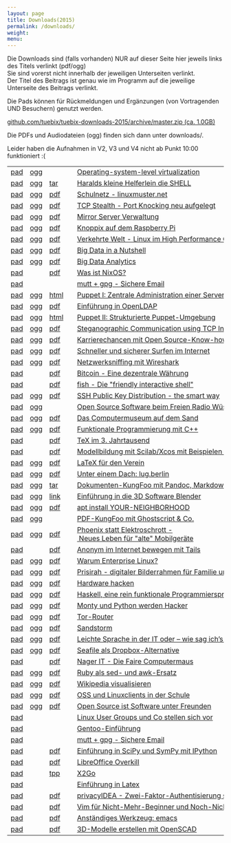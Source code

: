 ```yaml
---
layout: page
title: Downloads(2015)
permalink: /downloads/
weight: 
menu:
---
```


Die Downloads sind (falls vorhanden) NUR auf dieser Seite hier jeweils links des Titels verlinkt (pdf/ogg)<br/>
Sie sind vorerst nicht innerhalb der jeweiligen Unterseiten verlinkt.<br/>
Der Titel des Beitrags ist genau wie im Programm auf die jeweilige Unterseite des Beitrags verlinkt.<br/>

Die Pads können für Rückmeldungen und Ergänzungen (von Vortragenden UND Besuchern) genutzt werden.

<a href="https://github.com/tuebix/tuebix-downloads-2015/archive/master.zip">github.com/tuebix/tuebix-downloads-2015/archive/master.zip (ca. 1.0GB)</a><br/>

Die PDFs und Audiodateien (ogg) finden sich dann unter downloads/.

Leider haben die Aufnahmen in V2, V3 und V4 nicht ab Punkt 10:00 funktioniert :(

<table>
<tr><td><a href="http://tuebix2015.titanpad.com/brauner-lxc" target="_blank">pad</a></td><td><a href="https://tuebix.github.io/tuebix-downloads-2015/tuebix.2015.brauner-lxc.ogg">ogg</a></td><td></td><td><a class="talk"></a></td><td><a href="../2015/programm/brauner-lxc">Operating-system-level&nbsp;virtualization</a></td><td>Christian&nbsp;Brauner</td></tr>
<tr><td><a href="http://tuebix2015.titanpad.com/koenig-bash" target="_blank">pad</a></td><td><a href="https://tuebix.github.io/tuebix-downloads-2015/tuebix.2015.koenig-bash.ogg">ogg</a></td><td><a href="https://tuebix.github.io/tuebix-downloads-2015/tuebix.2015.koenig-bash.tar.gz">tar</a></td><td><a class="talk"></a></td><td><a href="../2015/programm/koenig-bash">Haralds&nbsp;kleine&nbsp;Helferlein&nbsp;die&nbsp;SHELL</a></td><td>Harald&nbsp;König</td></tr>
<tr><td><a href="http://tuebix2015.titanpad.com/schiebel-linuxmuster" target="_blank">pad</a></td><td><a href="https://tuebix.github.io/tuebix-downloads-2015/tuebix.2015.schiebel-linuxmuster.ogg">ogg</a></td><td><a href="https://tuebix.github.io/tuebix-downloads-2015/tuebix.2015.schiebel-linuxmuster.pdf">pdf</a></td><td><a class="talk"></a></td><td><a href="../2015/programm/schiebel-linuxmuster">Schulnetz&nbsp;-&nbsp;linuxmuster.net</a></td><td>Frank&nbsp;Schiebel</td></tr>
<tr><td><a href="http://tuebix2015.titanpad.com/seidel-tcp-stealth" target="_blank">pad</a></td><td><a href="https://tuebix.github.io/tuebix-downloads-2015/tuebix.2015.seidel-tcp_stealth.ogg">ogg</a></td><td><a href="https://tuebix.github.io/tuebix-downloads-2015/tuebix.2015.seidel-tcp_stealth.pdf">pdf</a></td><td><a class="talk"></a></td><td><a href="../2015/programm/seidel-tcp_stealth">TCP&nbsp;Stealth&nbsp;-&nbsp;Port&nbsp;Knocking&nbsp;neu&nbsp;aufgelegt</a></td><td>Dr.&nbsp;Udo&nbsp;Seidel</td></tr>
<tr><td><a href="http://tuebix2015.titanpad.com/reber-mirrorserver" target="_blank">pad</a></td><td><a href="https://tuebix.github.io/tuebix-downloads-2015/tuebix.2015.reber-mirrorserver.ogg">ogg</a></td><td><a href="https://tuebix.github.io/tuebix-downloads-2015/tuebix.2015.reber-mirrorserver.pdf">pdf</a></td><td><a class="talk"></a></td><td><a href="../2015/programm/reber-mirrorserver">Mirror&nbsp;Server&nbsp;Verwaltung</a></td><td>Adrian&nbsp;Reber</td></tr>
<tr><td><a href="http://tuebix2015.titanpad.com/knopper-knoppix-raspi" target="_blank">pad</a></td><td><a href="https://tuebix.github.io/tuebix-downloads-2015/tuebix.2015.knopper-knoppix_raspi.ogg">ogg</a></td><td><a href="https://tuebix.github.io/tuebix-downloads-2015/tuebix.2015.knopper-knoppix_raspi.pdf">pdf</a></td><td><a class="talk"></a></td><td><a href="../2015/programm/knopper-knoppix_raspi">Knoppix&nbsp;auf&nbsp;dem&nbsp;Raspberry&nbsp;Pi</a></td><td>Prof.&nbsp;Dipl.-Ing.&nbsp;Klaus&nbsp;Knopper</td></tr>
<tr><td><a href="http://tuebix2015.titanpad.com/gantikow-verkehrte-welt" target="_blank">pad</a></td><td><a href="https://tuebix.github.io/tuebix-downloads-2015/tuebix.2015.gantikow-verkehrte_welt.ogg">ogg</a></td><td><a href="https://tuebix.github.io/tuebix-downloads-2015/tuebix.2015.gantikow-verkehrte_welt.pdf">pdf</a></td><td><a class="talk"></a></td><td><a href="../2015/programm/gantikow-verkehrte_welt">Verkehrte&nbsp;Welt&nbsp;-&nbsp;Linux&nbsp;im&nbsp;High&nbsp;Performance&nbsp;Computing</a></td><td>Holger&nbsp;Gantikow</td></tr>
<tr><td><a href="http://tuebix2015.titanpad.com/flebbe-bigdata1" target="_blank">pad</a></td><td><a href="https://tuebix.github.io/tuebix-downloads-2015/tuebix.2015.flebbe-bigdata1.ogg">ogg</a></td><td><a href="https://tuebix.github.io/tuebix-downloads-2015/tuebix.2015.flebbe-bigdata1.pdf">pdf</a></td><td><a class="talk"></a></td><td><a href="../2015/programm/flebbe-bigdata1">Big&nbsp;Data&nbsp;in&nbsp;a&nbsp;Nutshell</a></td><td>Olaf&nbsp;Flebbe</td></tr>
<tr><td><a href="http://tuebix2015.titanpad.com/goetz-bigdata2" target="_blank">pad</a></td><td><a href="https://tuebix.github.io/tuebix-downloads-2015/tuebix.2015.goetz-bigdata2.ogg">ogg</a></td><td><a href="https://tuebix.github.io/tuebix-downloads-2015/tuebix.2015.goetz-bigdata2.pdf">pdf</a></td><td><a class="talk"></a></td><td><a href="../2015/programm/goetz-bigdata2">Big&nbsp;Data&nbsp;Analytics</a></td><td>Thomas&nbsp;Götz</td></tr>
<tr><td><a href="http://tuebix2015.titanpad.com/seitz-nixos" target="_blank">pad</a></td><td></td><td><a href="https://tuebix.github.io/tuebix-downloads-2015/tuebix.2015.seitz-nixos.pdf">pdf</a></td><td><a class="talk"></a></td><td><a href="../2015/programm/seitz-nixos">Was&nbsp;ist&nbsp;NixOS?</a></td><td>Paul&nbsp;Seitz</td></tr>
<tr><td><a href="http://tuebix2015.titanpad.com/guckes-muttgpg1" target="_blank">pad</a></td><td><a href="https://tuebix.github.io/tuebix-downloads-2015/tuebix.2015."></a></td><td></td><td><a class="talk"></a></td><td><a href="../2015/programm/guckes-muttgpg1">mutt&nbsp;+&nbsp;gpg&nbsp;-&nbsp;Sichere&nbsp;Email</a></td><td>Sven&nbsp;Guckes</td></tr>
<tr><td><a href="http://tuebix2015.titanpad.com/kockler-puppet1" target="_blank">pad</a></td><td><a href="https://tuebix.github.io/tuebix-downloads-2015/tuebix.2015.kockler-puppet1.ogg">ogg</a></td><td><a href="http://htmlpreview.github.io/?https://raw.githubusercontent.com/tuebixpuppet/tuebixpuppet/master/puppet1.html#/title" target="_blank">html</a></td><td><a class="talk"></a></td><td><a href="../2015/programm/kockler-puppet1">Puppet&nbsp;I:&nbsp;Zentrale&nbsp;Administration&nbsp;einer&nbsp;Server&nbsp;Infrastruktur</a></td><td>Torsten&nbsp;Kockler</td></tr>
<tr><td><a href="http://tuebix2015.titanpad.com/gietz-openldap" target="_blank">pad</a></td><td><a href="https://tuebix.github.io/tuebix-downloads-2015/tuebix.2015.gietz-openldap.ogg">ogg</a></td><td><a href="https://tuebix.github.io/tuebix-downloads-2015/tuebix.2015.gietz-openldap.pdf">pdf</a></td><td><a class="talk"></a></td><td><a href="../2015/programm/gietz-openldap">Einführung&nbsp;in&nbsp;OpenLDAP</a></td><td>Peter&nbsp;Gietz</td></tr>
<tr><td><a href="http://tuebix2015.titanpad.com/kockler-puppet2" target="_blank">pad</a></td><td><a href="https://tuebix.github.io/tuebix-downloads-2015/tuebix.2015.kockler-puppet2.ogg">ogg</a></td><td><a href="http://htmlpreview.github.io/?https://raw.githubusercontent.com/tuebixpuppet/tuebixpuppet/master/puppet2.html#/title" target="_blank">html</a></td><td><a class="talk"></a></td><td><a href="../2015/programm/kockler-puppet2">Puppet&nbsp;II:&nbsp;Strukturierte&nbsp;Puppet-Umgebung</a></td><td>Torsten&nbsp;Kockler</td></tr>
<tr><td><a href="http://tuebix2015.titanpad.com/kemmer-network-steganography-pad" target="_blank">pad</a></td><td><a href="https://tuebix.github.io/tuebix-downloads-2015/tuebix.2015.kemmer-network_steganography.ogg">ogg</a></td><td><a href="https://tuebix.github.io/tuebix-downloads-2015/tuebix.2015.kemmer-network_steganography.pdf">pdf</a></td><td><a class="talk"></a></td><td><a href="../2015/programm/kemmer-network_steganography">Steganographic&nbsp;Communication&nbsp;using&nbsp;TCP&nbsp;Inter&nbsp;Burst&nbsp;Delays</a></td><td>Florian&nbsp;Kemmer</td></tr>
<tr><td><a href="http://tuebix2015.titanpad.com/behrla-lpic" target="_blank">pad</a></td><td><a href="https://tuebix.github.io/tuebix-downloads-2015/tuebix.2015.behrla-lpic.ogg">ogg</a></td><td><a href="https://tuebix.github.io/tuebix-downloads-2015/tuebix.2015.behrla-lpic.pdf">pdf</a></td><td><a class="talk"></a></td><td><a href="../2015/programm/behrla-lpic">Karrierechancen&nbsp;mit&nbsp;Open&nbsp;Source-Know-how&nbsp;und&nbsp;LPI-Zertifikat</a></td><td>Klaus&nbsp;Behrla</td></tr>
<tr><td><a href="http://tuebix2015.titanpad.com/hofmann-surfen" target="_blank">pad</a></td><td><a href="https://tuebix.github.io/tuebix-downloads-2015/tuebix.2015.hofmann-surfen.ogg">ogg</a></td><td><a href="https://tuebix.github.io/tuebix-downloads-2015/tuebix.2015.hofmann-surfen.pdf">pdf</a></td><td><a class="talk"></a></td><td><a href="../2015/programm/hofmann-surfen">Schneller&nbsp;und&nbsp;sicherer&nbsp;Surfen&nbsp;im&nbsp;Internet</a></td><td>Frank&nbsp;Hofmann</td></tr>
<tr><td><a href="http://tuebix2015.titanpad.com/blechschmidt-wireshark" target="_blank">pad</a></td><td><a href="https://tuebix.github.io/tuebix-downloads-2015/tuebix.2015.blechschmidt-wireshark.ogg">ogg</a></td><td><a href="https://tuebix.github.io/tuebix-downloads-2015/tuebix.2015.blechschmidt-wireshark.pdf">pdf</a></td><td><a class="talk"></a></td><td><a href="../2015/programm/blechschmidt-wireshark">Netzwerksniffing&nbsp;mit&nbsp;Wireshark</a></td><td>Ingo&nbsp;Blechschmidt</td></tr>
<tr><td><a href="http://tuebix2015.titanpad.com/uebele-bitcoin" target="_blank">pad</a></td><td></td><td><a href="https://tuebix.github.io/tuebix-downloads-2015/tuebix.2015.uebele-bitcoin.pdf">pdf</a></td><td><a class="talk"></a></td><td><a href="../2015/programm/uebele-bitcoin">Bitcoin&nbsp;-&nbsp;Eine&nbsp;dezentrale&nbsp;Währung</a></td><td>Peter&nbsp;Uebele</td></tr>
<tr><td><a href="http://tuebix2015.titanpad.com/weissensel-fish" target="_blank">pad</a></td><td></td><td><a href="https://tuebix.github.io/tuebix-downloads-2015/tuebix.2015.weissensel-fish.pdf">pdf</a></td><td><a class="talk"></a></td><td><a href="../2015/programm/weissensel-fish">fish&nbsp;-&nbsp;Die&nbsp;"friendly&nbsp;interactive&nbsp;shell"</a></td><td>Jonas&nbsp;Weissensel</td></tr>
<tr><td><a href="http://tuebix2015.titanpad.com/genannt-sshkey-distribution" target="_blank">pad</a></td><td><a href="https://tuebix.github.io/tuebix-downloads-2015/tuebix.2015.genannt-sshkey_distribution.ogg">ogg</a></td><td><a href="https://tuebix.github.io/tuebix-downloads-2015/tuebix.2015.genannt-sshkey_distribution.pdf">pdf</a></td><td><a class="talk"></a></td><td><a href="../2015/programm/genannt-sshkey_distribution">SSH&nbsp;Public&nbsp;Key&nbsp;Distribution&nbsp;-&nbsp;the&nbsp;smart&nbsp;way</a></td><td>Jonas&nbsp;Genannt</td></tr>
<tr><td><a href="http://tuebix2015.titanpad.com/kuestner-strohmaier-wueste-welle" target="_blank">pad</a></td><td><a href="https://tuebix.github.io/tuebix-downloads-2015/tuebix.2015.kuestner_strohmaier-wueste_welle.ogg">ogg</a></td><td></td><td><a class="talk"></a></td><td><a href="../2015/programm/kuestner_strohmaier-wueste_welle">Open&nbsp;Source&nbsp;Software&nbsp;beim&nbsp;Freien&nbsp;Radio&nbsp;Wüste&nbsp;Welle</a></td><td>Andreas&nbsp;Küstner,&nbsp;Friedrich&nbsp;Strohmaier</td></tr>
<tr><td><a href="http://tuebix2015.titanpad.com/klaeren-computermuseum" target="_blank">pad</a></td><td><a href="https://tuebix.github.io/tuebix-downloads-2015/tuebix.2015.klaeren-computermuseum.ogg">ogg</a></td><td><a href="https://tuebix.github.io/tuebix-downloads-2015/tuebix.2015.klaeren-computermuseum.pdf">pdf</a></td><td><a class="talk"></a></td><td><a href="../2015/programm/klaeren-computermuseum">Das&nbsp;Computermuseum&nbsp;auf&nbsp;dem&nbsp;Sand</a></td><td>Prof.&nbsp;Dr.&nbsp;Herbert&nbsp;Klaeren</td></tr>
<tr><td><a href="http://tuebix2015.titanpad.com/grimm-cpp-funktional" target="_blank">pad</a></td><td><a href="https://tuebix.github.io/tuebix-downloads-2015/tuebix.2015.grimm-cpp_funktional.ogg">ogg</a></td><td><a href="https://tuebix.github.io/tuebix-downloads-2015/tuebix.2015.grimm-cpp_funktional.pdf">pdf</a></td><td><a class="talk"></a></td><td><a href="../2015/programm/grimm-cpp_funktional">Funktionale&nbsp;Programmierung&nbsp;mit&nbsp;C++</a></td><td>Rainer&nbsp;Grimm</td></tr>
<tr><td><a href="http://tuebix2015.titanpad.com/schroeder-tex" target="_blank">pad</a></td><td></td><td><a href="https://tuebix.github.io/tuebix-downloads-2015/tuebix.2015.schroeder-tex.pdf">pdf</a></td><td><a class="talk"></a></td><td><a href="../2015/programm/schroeder-tex">TeX&nbsp;im&nbsp;3.&nbsp;Jahrtausend</a></td><td>Martin&nbsp;Schröder</td></tr>
<tr><td><a href="http://tuebix2015.titanpad.com/witte-scilab-xcos" target="_blank">pad</a></td><td></td><td><a href="https://tuebix.github.io/tuebix-downloads-2015/tuebix.2015.witte-scilab_xcos.pdf">pdf</a></td><td><a class="talk"></a></td><td><a href="../2015/programm/witte-scilab_xcos">Modellbildung&nbsp;mit&nbsp;Scilab/Xcos&nbsp;mit&nbsp;Beispielen&nbsp;aus&nbsp;der&nbsp;Biorhythmik</a></td><td>Karl-Heinz&nbsp;Witte</td></tr>
<tr><td><a href="http://tuebix2015.titanpad.com/imme-latex-verein" target="_blank">pad</a></td><td><a href="https://tuebix.github.io/tuebix-downloads-2015/tuebix.2015.imme-latex_verein.ogg">ogg</a></td><td><a href="https://tuebix.github.io/tuebix-downloads-2015/tuebix.2015.imme-latex_verein.pdf">pdf</a></td><td><a class="talk"></a></td><td><a href="../2015/programm/imme-latex_verein">LaTeX&nbsp;für&nbsp;den&nbsp;Verein</a></td><td>Roland&nbsp;Imme</td></tr>
<tr><td><a href="http://tuebix2015.titanpad.com/hofmann-lug-berlin" target="_blank">pad</a></td><td><a href="https://tuebix.github.io/tuebix-downloads-2015/tuebix.2015.hofmann-lug_berlin.ogg">ogg</a></td><td><a href="https://tuebix.github.io/tuebix-downloads-2015/tuebix.2015.hofmann-lug_berlin.pdf">pdf</a></td><td><a class="talk"></a></td><td><a href="../2015/programm/hofmann-lug_berlin">Unter&nbsp;einem&nbsp;Dach:&nbsp;lug.berlin</a></td><td>Frank&nbsp;Hofmann</td></tr>
<tr><td><a href="http://tuebix2015.titanpad.com/pfeifle-pandoc" target="_blank">pad</a></td><td><a href="https://tuebix.github.io/tuebix-downloads-2015/tuebix.2015.pfeifle-pandoc.ogg">ogg</a></td><td><a href="https://tuebix.github.io/tuebix-downloads-2015/tuebix.2015.pfeifle-pandoc.tar.gz">tar</a></td><td><a class="talk"></a></td><td><a href="../2015/programm/pfeifle-pandoc">Dokumenten-KungFoo&nbsp;mit&nbsp;Pandoc,&nbsp;Markdown&nbsp;&&nbsp;Co.</a></td><td>Kurt&nbsp;Pfeifle</td></tr>
<tr><td><a href="http://tuebix2015.titanpad.com/dinges-blender" target="_blank">pad</a></td><td><a href="https://tuebix.github.io/tuebix-downloads-2015/tuebix.2015.dinges-blender.ogg">ogg</a></td><td><a href="http://archive.dingto.org/2015/blender/tuebix/" target="_blank">link</a></td><td><a class="talk"></a></td><td><a href="../2015/programm/dinges-blender">Einführung&nbsp;in&nbsp;die&nbsp;3D&nbsp;Software&nbsp;Blender</a></td><td>Thomas&nbsp;Dinges</td></tr>
<tr><td><a href="http://tuebix2015.titanpad.com/mundt-apt-install" target="_blank">pad</a></td><td><a href="https://tuebix.github.io/tuebix-downloads-2015/tuebix.2015.mundt-apt_install.ogg">ogg</a></td><td><a href="https://tuebix.github.io/tuebix-downloads-2015/tuebix.2015.mundt-apt_install.pdf">pdf</a></td><td><a class="talk"></a></td><td><a href="../2015/programm/mundt-apt_install">apt&nbsp;install&nbsp;YOUR-NEIGHBORHOOD</a></td><td>Andreas&nbsp;B.&nbsp;Mundt</td></tr>
<tr><td><a href="http://tuebix2015.titanpad.com/pfeifle-pdfkungfoo" target="_blank">pad</a></td><td><a href="https://tuebix.github.io/tuebix-downloads-2015/tuebix.2015.pfeifle-pdfkungfoo.ogg">ogg</a></td><td></td><td><a class="talk"></a></td><td><a href="../2015/programm/pfeifle-pdfkungfoo">PDF-KungFoo&nbsp;mit&nbsp;Ghostscript&nbsp;&&nbsp;Co.</a></td><td>Kurt&nbsp;Pfeifle</td></tr>
<tr><td><a href="http://tuebix2015.titanpad.com/gantikow-elektroschrott" target="_blank">pad</a></td><td><a href="https://tuebix.github.io/tuebix-downloads-2015/tuebix.2015.gantikow-elektroschrott.ogg">ogg</a></td><td><a href="https://tuebix.github.io/tuebix-downloads-2015/tuebix.2015.gantikow-elektroschrott.pdf">pdf</a></td><td><a class="talk"></a></td><td><a href="../2015/programm/gantikow-elektroschrott">Phoenix&nbsp;statt&nbsp;Elektroschrott&nbsp;-&nbsp;Neues&nbsp;Leben&nbsp;für&nbsp;"alte"&nbsp;Mobilgeräte</a></td><td>Holger&nbsp;Gantikow</td></tr>
<tr><td><a href="http://tuebix2015.titanpad.com/koelbel-tails" target="_blank">pad</a></td><td><a href="https://tuebix.github.io/tuebix-downloads-2015/tuebix.2015."></a></td><td><a href="https://tuebix.github.io/tuebix-downloads-2015/tuebix.2015.koelbel-tails.pdf">pdf</a></td><td><a class="talk"></a></td><td><a href="../2015/programm/koelbel-tails">Anonym&nbsp;im&nbsp;Internet&nbsp;bewegen&nbsp;mit&nbsp;Tails</a></td><td>Cornelius&nbsp;Kölbel</td></tr>
<tr><td><a href="http://tuebix2015.titanpad.com/rosendahl-warum-enterprise" target="_blank">pad</a></td><td><a href="https://tuebix.github.io/tuebix-downloads-2015/tuebix.2015.rosendahl-warum_enterprise.ogg">ogg</a></td><td><a href="https://tuebix.github.io/tuebix-downloads-2015/tuebix.2015.rosendahl-warum_enterprise.pdf">pdf</a></td><td><a class="light"></a></td><td><a href="../2015/programm/rosendahl-warum_enterprise">Warum&nbsp;Enterprise&nbsp;Linux?</a></td><td>Frank&nbsp;Rosendahl</td></tr>
<tr><td><a href="http://tuebix2015.titanpad.com/thiele-prisirah" target="_blank">pad</a></td><td><a href="https://tuebix.github.io/tuebix-downloads-2015/tuebix.2015.thiele-prisirah.ogg">ogg</a></td><td><a href="https://tuebix.github.io/tuebix-downloads-2015/tuebix.2015.thiele-prisirah.pdf">pdf</a></td><td><a class="light"></a></td><td><a href="../2015/programm/thiele-prisirah">Prisirah&nbsp;-&nbsp;digitaler&nbsp;Bilderrahmen&nbsp;für&nbsp;Familie&nbsp;und&nbsp;Freunde</a></td><td>Jens&nbsp;Thiele</td></tr>
<tr><td><a href="http://tuebix2015.titanpad.com/siegl-hardwarehacks" target="_blank">pad</a></td><td><a href="https://tuebix.github.io/tuebix-downloads-2015/tuebix.2015.siegl-hardwarehacks.ogg">ogg</a></td><td><a href="https://tuebix.github.io/tuebix-downloads-2015/tuebix.2015.siegl-hardwarehacks.pdf">pdf</a></td><td><a class="light"></a></td><td><a href="../2015/programm/siegl-hardwarehacks">Hardware&nbsp;hacken</a></td><td>Marcus&nbsp;Siegl</td></tr>
<tr><td><a href="http://tuebix2015.titanpad.com/blechschmidt-haskell" target="_blank">pad</a></td><td><a href="https://tuebix.github.io/tuebix-downloads-2015/tuebix.2015.blechschmidt-haskell.ogg">ogg</a></td><td><a href="https://tuebix.github.io/tuebix-downloads-2015/tuebix.2015.blechschmidt-haskell.pdf">pdf</a></td><td><a class="light"></a></td><td><a href="../2015/programm/blechschmidt-haskell">Haskell,&nbsp;eine&nbsp;rein&nbsp;funktionale&nbsp;Programmiersprache</a></td><td>Ingo&nbsp;Blechschmidt</td></tr>
<tr><td><a href="http://tuebix2015.titanpad.com/willbold-python-kinder-buch" target="_blank">pad</a></td><td><a href="https://tuebix.github.io/tuebix-downloads-2015/tuebix.2015.willbold-python_kinder_buch.ogg">ogg</a></td><td><a href="https://tuebix.github.io/tuebix-downloads-2015/tuebix.2015.willbold-python_kinder_buch.pdf">pdf</a></td><td><a class="light"></a></td><td><a href="../2015/programm/willbold-python_kinder_buch">Monty&nbsp;und&nbsp;Python&nbsp;werden&nbsp;Hacker</a></td><td>Carina&nbsp;Willbold</td></tr>
<tr><td><a href="http://tuebix2015.titanpad.com/stadelmeier-wannenmacher-tor-router" target="_blank">pad</a></td><td><a href="https://tuebix.github.io/tuebix-downloads-2015/tuebix.2015.stadelmeier_wannenmacher-tor_router.ogg">ogg</a></td><td><a href="https://tuebix.github.io/tuebix-downloads-2015/tuebix.2015.stadelmeier_wannenmacher-tor_router.pdf">pdf</a></td><td><a class="light"></a></td><td><a href="../2015/programm/stadelmeier_wannenmacher-tor_router">Tor-Router</a></td><td>Andreas&nbsp;Stadelmeier,&nbsp;Fabian&nbsp;Wannenmacher</td></tr>
<tr><td><a href="http://tuebix2015.titanpad.com/blechschmidt-sandstorm" target="_blank">pad</a></td><td><a href="https://tuebix.github.io/tuebix-downloads-2015/tuebix.2015.blechschmidt-sandstorm.ogg">ogg</a></td><td><a href="https://tuebix.github.io/tuebix-downloads-2015/tuebix.2015.blechschmidt-sandstorm.pdf">pdf</a></td><td><a class="light"></a></td><td><a href="../2015/programm/blechschmidt-sandstorm">Sandstorm</a></td><td>Ingo&nbsp;Blechschmidt</td></tr>
<tr><td><a href="http://tuebix2015.titanpad.com/helmle-einfache-sprache" target="_blank">pad</a></td><td><a href="https://tuebix.github.io/tuebix-downloads-2015/tuebix.2015.helmle-einfache_sprache.ogg">ogg</a></td><td><a href="https://tuebix.github.io/tuebix-downloads-2015/tuebix.2015.helmle-einfache_sprache.pdf">pdf</a></td><td><a class="light"></a></td><td><a href="../2015/programm/helmle-einfache_sprache">Leichte&nbsp;Sprache&nbsp;in&nbsp;der&nbsp;IT&nbsp;oder&nbsp;–&nbsp;wie&nbsp;sag&nbsp;ich’s&nbsp;dem&nbsp;User?</a></td><td>Krishna-Sara&nbsp;Helmle</td></tr>
<tr><td><a href="http://tuebix2015.titanpad.com/giesen-seafile" target="_blank">pad</a></td><td><a href="https://tuebix.github.io/tuebix-downloads-2015/tuebix.2015.giesen-seafile.ogg">ogg</a></td><td><a href="https://tuebix.github.io/tuebix-downloads-2015/tuebix.2015.giesen-seafile.pdf">pdf</a></td><td><a class="light"></a></td><td><a href="../2015/programm/giesen-seafile">Seafile&nbsp;als&nbsp;Dropbox-Alternative</a></td><td>Gregor&nbsp;Giesen</td></tr>
<tr><td><a href="http://tuebix2015.titanpad.com/widmayer-nagerit" target="_blank">pad</a></td><td><a href="https://tuebix.github.io/tuebix-downloads-2015/tuebix.2015."></a></td><td><a href="https://tuebix.github.io/tuebix-downloads-2015/tuebix.2015.widmayer-nagerit.pdf">pdf</a></td><td><a class="light"></a></td><td><a href="../2015/programm/widmayer-nagerit">Nager&nbsp;IT&nbsp;-&nbsp;Die&nbsp;Faire&nbsp;Computermaus</a></td><td>Karin&nbsp;Widmayer</td></tr>
<tr><td><a href="http://tuebix2015.titanpad.com/franke-ruby" target="_blank">pad</a></td><td><a href="https://tuebix.github.io/tuebix-downloads-2015/tuebix.2015.franke-ruby.ogg">ogg</a></td><td><a href="https://tuebix.github.io/tuebix-downloads-2015/tuebix.2015.franke-ruby.pdf">pdf</a></td><td><a class="light"></a></td><td><a href="../2015/programm/franke-ruby">Ruby&nbsp;als&nbsp;sed-&nbsp;und&nbsp;awk-Ersatz</a></td><td>Knut&nbsp;Franke</td></tr>
<tr><td><a href="http://tuebix2015.titanpad.com/humm-wikipedia" target="_blank">pad</a></td><td><a href="https://tuebix.github.io/tuebix-downloads-2015/tuebix.2015.humm-wikipedia.ogg">ogg</a></td><td><a href="https://tuebix.github.io/tuebix-downloads-2015/tuebix.2015.humm-wikipedia.pdf">pdf</a></td><td><a class="light"></a></td><td><a href="../2015/programm/humm-wikipedia">Wikipedia&nbsp;visualisieren</a></td><td>Justin&nbsp;Humm</td></tr>
<tr><td><a href="http://tuebix2015.titanpad.com/schiebel-oss-schule" target="_blank">pad</a></td><td><a href="https://tuebix.github.io/tuebix-downloads-2015/tuebix.2015.schiebel-oss_schule.ogg">ogg</a></td><td><a href="https://tuebix.github.io/tuebix-downloads-2015/tuebix.2015.schiebel-oss_schule.pdf">pdf</a></td><td><a class="light"></a></td><td><a href="../2015/programm/schiebel-oss_schule">OSS&nbsp;und&nbsp;Linuxclients&nbsp;in&nbsp;der&nbsp;Schule</a></td><td>Frank&nbsp;Schiebel</td></tr>
<tr><td><a href="http://tuebix2015.titanpad.com/george-software-unter-freunden" target="_blank">pad</a></td><td><a href="https://tuebix.github.io/tuebix-downloads-2015/tuebix.2015.george-software_unter_freunden.ogg">ogg</a></td><td><a href="https://tuebix.github.io/tuebix-downloads-2015/tuebix.2015.george-software_unter_freunden.pdf">pdf</a></td><td><a class="light"></a></td><td><a href="../2015/programm/george-software_unter_freunden">Open&nbsp;Source&nbsp;ist&nbsp;Software&nbsp;unter&nbsp;Freunden</a></td><td>Dominik&nbsp;George</td></tr>
<tr><td><a href="http://tuebix2015.titanpad.com/lugs-kurzvorstellungen" target="_blank">pad</a></td><td><a href="https://tuebix.github.io/tuebix-downloads-2015/tuebix.2015."></a></td><td></td><td><a class="light"></a></td><td><a href="../2015/programm/lugs-kurzvorstellungen">Linux&nbsp;User&nbsp;Groups&nbsp;und&nbsp;Co&nbsp;stellen&nbsp;sich&nbsp;vor</a></td><td>Linux User Groups und Co</td></tr>
<tr><td><a href="http://tuebix2015.titanpad.com/schmidt-stockmayer-gentoo" target="_blank">pad</a></td><td><a href="https://tuebix.github.io/tuebix-downloads-2015/tuebix.2015."></a></td><td></td><td><a class="work"></a></td><td><a href="../2015/programm/schmidt_stockmayer-gentoo">Gentoo-Einführung</a></td><td>Mark&nbsp;Schmidt,&nbsp;Andreas&nbsp;Stockmayer</td></tr>
<tr><td><a href="http://tuebix2015.titanpad.com/guckes-muttgpg2" target="_blank">pad</a></td><td><a href="https://tuebix.github.io/tuebix-downloads-2015/tuebix.2015."></a></td><td></td><td><a class="work"></a></td><td><a href="../2015/programm/guckes-muttgpg2">mutt&nbsp;+&nbsp;gpg&nbsp;-&nbsp;Sichere&nbsp;Email</a></td><td>Sven&nbsp;Guckes</td></tr>
<tr><td><a href="http://tuebix2015.titanpad.com/hrenka-python" target="_blank">pad</a></td><td><a href="https://tuebix.github.io/tuebix-downloads-2015/tuebix.2015."></a></td><td><a href="https://tuebix.github.io/tuebix-downloads-2015/tuebix.2015.hrenka-python.pdf">pdf</a></td><td><a class="work"></a></td><td><a href="../2015/programm/hrenka-python">Einführung&nbsp;in&nbsp;SciPy&nbsp;und&nbsp;SymPy&nbsp;mit&nbsp;IPython</a></td><td>Peter&nbsp;Hrenka</td></tr>
<tr><td><a href="http://tuebix2015.titanpad.com/krug-libreoffice" target="_blank">pad</a></td><td><a href="https://tuebix.github.io/tuebix-downloads-2015/tuebix.2015."></a></td><td><a href="https://tuebix.github.io/tuebix-downloads-2015/tuebix.2015.krug-libreoffice.pdf">pdf</a></td><td><a class="work"></a></td><td><a href="../2015/programm/krug-libreoffice">LibreOffice&nbsp;Overkill</a></td><td>Stefan&nbsp;Krug</td></tr>
<tr><td><a href="http://tuebix2015.titanpad.com/graesing-x2go" target="_blank">pad</a></td><td></td><td><a href="https://tuebix.github.io/tuebix-downloads-2015/tuebix.2015.graesing-x2go.tpp">tpp</a></td><td><a class="work"></a></td><td><a href="../2015/programm/graesing-x2go">X2Go</a></td><td>Heinz&nbsp;Graesing</td></tr>
<tr><td><a href="http://tuebix2015.titanpad.com/nagel-latex" target="_blank">pad</a></td><td><a href="https://tuebix.github.io/tuebix-downloads-2015/tuebix.2015."></a></td><td></td><td><a class="work"></a></td><td><a href="../2015/programm/nagel-latex">Einführung&nbsp;in&nbsp;Latex</a></td><td>Thorsten&nbsp;Nagel</td></tr>
<tr><td><a href="http://tuebix2015.titanpad.com/koelbel-privacyidea" target="_blank">pad</a></td><td><a href="https://tuebix.github.io/tuebix-downloads-2015/tuebix.2015."></a></td><td><a href="https://tuebix.github.io/tuebix-downloads-2015/tuebix.2015.koelbel-privacyidea.pdf">pdf</a></td><td><a class="work"></a></td><td><a href="../2015/programm/koelbel-privacyidea">privacyIDEA&nbsp;-&nbsp;Zwei-Faktor-Authentisierung&nbsp;selber&nbsp;machen</a></td><td>Cornelius&nbsp;Kölbel</td></tr>
<tr><td><a href="http://tuebix2015.titanpad.com/zimmer-vim" target="_blank">pad</a></td><td><a href="https://tuebix.github.io/tuebix-downloads-2015/tuebix.2015."></a></td><td><a href="https://tuebix.github.io/tuebix-downloads-2015/tuebix.2015.zimmer-vim.pdf">pdf</a></td><td><a class="work"></a></td><td><a href="../2015/programm/zimmer-vim">Vim&nbsp;für&nbsp;Nicht-Mehr-Beginner&nbsp;und&nbsp;Noch-Nicht-Fortgeschrittene</a></td><td>Toni&nbsp;Zimmer</td></tr>
<tr><td><a href="http://tuebix2015.titanpad.com/waelde-emacs" target="_blank">pad</a></td><td><a href="https://tuebix.github.io/tuebix-downloads-2015/tuebix.2015."></a></td><td><a href="https://tuebix.github.io/tuebix-downloads-2015/tuebix.2015.waelde-emacs.pdf">pdf</a></td><td><a class="work"></a></td><td><a href="../2015/programm/waelde-emacs">Anständiges&nbsp;Werkzeug:&nbsp;emacs</a></td><td>Erich&nbsp;Wälde</td></tr>
<tr><td><a href="http://tuebix2015.titanpad.com/knopper-openscad" target="_blank">pad</a></td><td><a href="https://tuebix.github.io/tuebix-downloads-2015/tuebix.2015."></a></td><td><a href="https://tuebix.github.io/tuebix-downloads-2015/tuebix.2015.knopper-openscad.pdf">pdf</a></td><td><a class="work"></a></td><td><a href="../2015/programm/knopper-openscad">3D-Modelle&nbsp;erstellen&nbsp;mit&nbsp;OpenSCAD</a></td><td>Prof.&nbsp;Dipl.-Ing.&nbsp;Klaus&nbsp;Knopper</td></tr>
</table>
